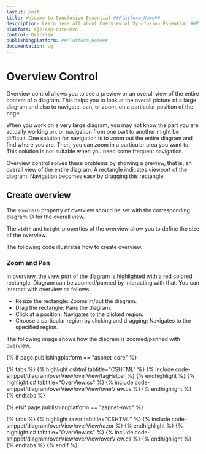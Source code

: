 ```yaml
---
layout: post
title: Welcome to Syncfusion Essential ##Platform_Name##
description: Learn here all about Overview of Syncfusion Essential ##Platform_Name## widgets based on HTML5 and jQuery.
platform: ej2-asp-core-mvc
control: Overview
publishingplatform: ##Platform_Name##
documentation: ug
---
```



# Overview Control

Overview control allows you to see a preview or an overall view of the entire content of a diagram. This helps you to look at the overall picture of a large diagram and also to navigate, pan, or zoom, on a particular position of the page.

When you work on a very large diagram, you may not know the part you are actually working on, or navigation from one part to another might be difficult. One solution for navigation is to zoom out the entire diagram and find where you are. Then, you can zoom in a particular area you want to. This solution is not suitable when you need some frequent navigation.

Overview control solves these problems by showing a preview, that is, an overall view of the entire diagram. A rectangle indicates viewport of the diagram. Navigation becomes easy by dragging this rectangle.

## Create overview

The `sourceID` property of overview should be set with the corresponding diagram ID for the overall view.

The `width` and `height` properties of the overview allow you to define the size of the overview.

The following code illustrates how to create overview.

### Zoom and Pan

In overview, the view port of the diagram is highlighted with a red colored rectangle. Diagram can be zoomed/panned by interacting with that. You can interact with overview as follows:

* Resize the rectangle: Zooms in/out the diagram.
* Drag the rectangle: Pans the diagram.
* Click at a position: Navigates to the clicked region.
* Choose a particular region by clicking and dragging: Navigates to the specified region.

The following image shows how the diagram is zoomed/panned with overview.

{% if page.publishingplatform == "aspnet-core" %}

{% tabs %}
{% highlight cshtml tabtitle="CSHTML" %}
{% include code-snippet/diagram/overView/overView/tagHelper %}
{% endhighlight %}
{% highlight c# tabtitle="OverView.cs" %}
{% include code-snippet/diagram/overView/overView/overView.cs %}
{% endhighlight %}
{% endtabs %}

{% elsif page.publishingplatform == "aspnet-mvc" %}

{% tabs %}
{% highlight razor tabtitle="CSHTML" %}
{% include code-snippet/diagram/overView/overView/razor %}
{% endhighlight %}
{% highlight c# tabtitle="OverView.cs" %}
{% include code-snippet/diagram/overView/overView/overView.cs %}
{% endhighlight %}
{% endtabs %}
{% endif %}


